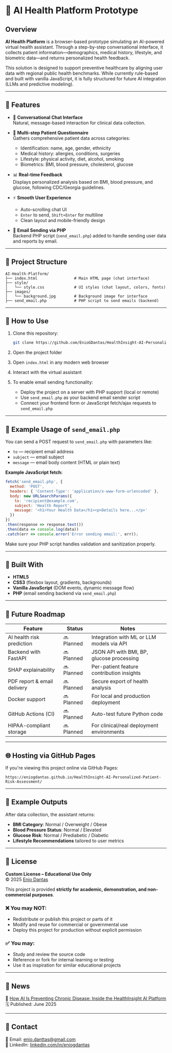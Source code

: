 # 🧠 AI Health Platform Prototype

## Overview

**AI Health Platform** is a browser-based prototype simulating an AI-powered virtual health assistant. Through a step-by-step conversational interface, it collects patient information—demographics, medical history, lifestyle, and biometric data—and returns personalized health feedback.

This solution is designed to support preventive healthcare by aligning user data with regional public health benchmarks. While currently rule-based and built with vanilla JavaScript, it is fully structured for future AI integration (LLMs and predictive modeling).

---

## 🚀 Features

- 💬 **Conversational Chat Interface**  
  Natural, message-based interaction for clinical data collection.

- 📝 **Multi-step Patient Questionnaire**  
  Gathers comprehensive patient data across categories:
  - Identification: name, age, gender, ethnicity  
  - Medical history: allergies, conditions, surgeries  
  - Lifestyle: physical activity, diet, alcohol, smoking  
  - Biometrics: BMI, blood pressure, cholesterol, glucose

- 📊 **Real-time Feedback**  
  Displays personalized analysis based on BMI, blood pressure, and glucose, following CDC/Georgia guidelines.

- ⚡ **Smooth User Experience**  
  - Auto-scrolling chat UI  
  - `Enter` to send, `Shift+Enter` for multiline  
  - Clean layout and mobile-friendly design

- 📧 **Email Sending via PHP**  
  Backend PHP script (`send_email.php`) added to handle sending user data and reports by email.

---

## 📁 Project Structure

```
AI-Health-Platform/
├── index.html                # Main HTML page (chat interface)
├── style/
│   └── style.css             # UI styles (chat layout, colors, fonts)
├── images/
│   └── background.jpg        # Background image for interface
├── send_email.php            # PHP script to send emails (backend)
```

---

## 🧪 How to Use

1. Clone this repository:
   ```bash
   git clone https://github.com/EnioGDantas/HealthInsight-AI-Personalized-Patient-Risk-Assessment.git
   ```
2. Open the project folder  
3. Open `index.html` in any modern web browser  
4. Interact with the virtual assistant

5. To enable email sending functionality:  
   - Deploy the project on a server with PHP support (local or remote)  
   - Use `send_email.php` as your backend email sender script  
   - Connect your frontend form or JavaScript fetch/ajax requests to `send_email.php`  

---

## 📧 Example Usage of `send_email.php`

You can send a POST request to `send_email.php` with parameters like:

- `to` — recipient email address  
- `subject` — email subject  
- `message` — email body content (HTML or plain text)

**Example JavaScript fetch:**

```js
fetch('send_email.php', {
  method: 'POST',
  headers: { 'Content-Type': 'application/x-www-form-urlencoded' },
  body: new URLSearchParams({
    to: 'recipient@example.com',
    subject: 'Health Report',
    message: '<h1>Your Health Data</h1><p>Details here...</p>'
  })
})
.then(response => response.text())
.then(data => console.log(data))
.catch(err => console.error('Error sending email:', err));
```

Make sure your PHP script handles validation and sanitization properly.

---

## 🧬 Built With

- **HTML5**  
- **CSS3** (flexbox layout, gradients, backgrounds)  
- **Vanilla JavaScript** (DOM events, dynamic message flow)  
- **PHP** (email sending backend via `send_email.php`)

---

## 🔮 Future Roadmap

| Feature                   | Status    | Notes                                       |
|---------------------------|-----------|---------------------------------------------|
| AI health risk prediction | 🔜 Planned | Integration with ML or LLM models via API   |
| Backend with FastAPI      | 🔜 Planned | JSON API with BMI, BP, glucose processing   |
| SHAP explainability       | 🔜 Planned | Per-patient feature contribution insights   |
| PDF report & email delivery| 🔜 Planned| Secure export of health analysis             |
| Docker support            | 🔜 Planned | For local and production deployment          |
| GitHub Actions (CI)       | 🔜 Planned | Auto-test future Python code                  |
| HIPAA-compliant storage   | 🔜 Planned | For clinical/real deployment environments     |

---

## 🌐 Hosting via GitHub Pages

If you're viewing this project online via GitHub Pages:

`https://eniogdantas.github.io/HealthInsight-AI-Personalized-Patient-Risk-Assessment/`

---

## 🧠 Example Outputs

After data collection, the assistant returns:

- **BMI Category**: Normal / Overweight / Obese  
- **Blood Pressure Status**: Normal / Elevated  
- **Glucose Risk**: Normal / Prediabetic / Diabetic  
- **Lifestyle Recommendations** tailored to user metrics

---

## 📄 License

**Custom License – Educational Use Only**  
© 2025 [Enio Dantas](mailto:enio.danttas@gmail.com)

This project is provided **strictly for academic, demonstration, and non-commercial purposes**.

### ❌ You may NOT:
- Redistribute or publish this project or parts of it  
- Modify and reuse for commercial or governmental use  
- Deploy this project for production without explicit permission

### ✅ You may:
- Study and review the source code  
- Reference or fork for internal learning or testing  
- Use it as inspiration for similar educational projects

---
## 📰 News

📌 [How AI Is Preventing Chronic Disease: Inside the HealthInsight AI Platform](https://medium.com/@enio.danttas/how-ai-is-preventing-chronic-disease-inside-the-healthinsight-ai-platform-6810ea84cbef)  
🗓️ Published: June 2025  



---
## 🤝 Contact

📧 Email: [enio.danttas@gmail.com](mailto:enio.danttas@gmail.com)  
🔗 LinkedIn: [linkedin.com/in/eniogdantas](https://linkedin.com/in/eniogdantas)
